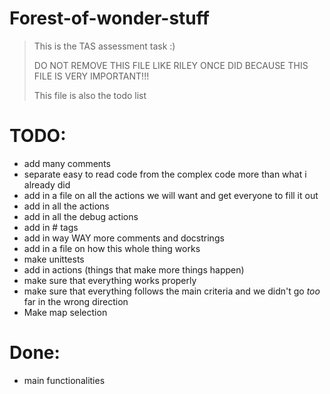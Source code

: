 # Forest-of-wonder-stuff
> This is the TAS assessment task :)
> 
> DO NOT REMOVE THIS FILE LIKE RILEY ONCE DID BECAUSE THIS FILE IS VERY IMPORTANT!!!
> 
> This file is also the todo list

# TODO:
 - add many comments
 - separate easy to read code from the complex code more than what i already did
 - add in a file on all the actions we will want and get everyone to fill it out
 - add in all the actions
 - add in all the debug actions
 - add in # tags
 - add in way WAY more comments and docstrings
 - add in a file on how this whole thing works
 - make unittests
 - add in actions (things that make more things happen)
 - make sure that everything works properly
 - make sure that everything follows the main criteria and we didn't go *too* far in the wrong direction 
 - Make map selection

# Done:
 - main functionalities